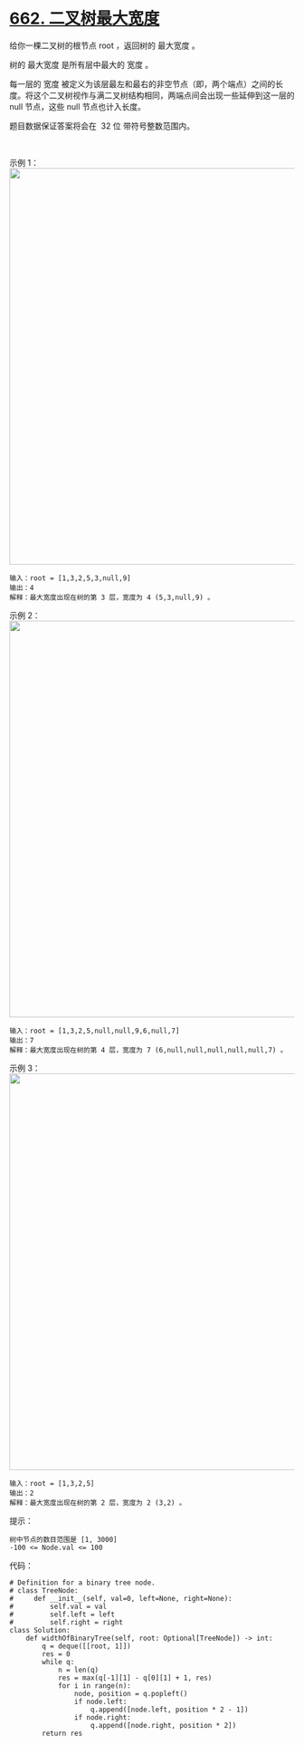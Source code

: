 # [662. 二叉树最大宽度](https://leetcode.cn/problems/maximum-width-of-binary-tree/)

给你一棵二叉树的根节点 root ，返回树的 最大宽度 。

树的 最大宽度 是所有层中最大的 宽度 。

每一层的 宽度 被定义为该层最左和最右的非空节点（即，两个端点）之间的长度。将这个二叉树视作与满二叉树结构相同，两端点间会出现一些延伸到这一层的 null 节点，这些 null 节点也计入长度。

题目数据保证答案将会在  32 位 带符号整数范围内。

 

示例 1：
<img src="https://assets.leetcode.com/uploads/2021/05/03/width1-tree.jpg" width="700" />
```
输入：root = [1,3,2,5,3,null,9]
输出：4
解释：最大宽度出现在树的第 3 层，宽度为 4 (5,3,null,9) 。
```
示例 2：
<img src="https://assets.leetcode.com/uploads/2022/03/14/maximum-width-of-binary-tree-v3.jpg" width="700" />
```
输入：root = [1,3,2,5,null,null,9,6,null,7]
输出：7
解释：最大宽度出现在树的第 4 层，宽度为 7 (6,null,null,null,null,null,7) 。
```
示例 3：
<img src="https://assets.leetcode.com/uploads/2021/05/03/width3-tree.jpg" width="700" />
```
输入：root = [1,3,2,5]
输出：2
解释：最大宽度出现在树的第 2 层，宽度为 2 (3,2) 。
```

提示：
```
树中节点的数目范围是 [1, 3000]
-100 <= Node.val <= 100
```

代码：
```python3
# Definition for a binary tree node.
# class TreeNode:
#     def __init__(self, val=0, left=None, right=None):
#         self.val = val
#         self.left = left
#         self.right = right
class Solution:
    def widthOfBinaryTree(self, root: Optional[TreeNode]) -> int:
        q = deque([[root, 1]])
        res = 0
        while q:
            n = len(q)
            res = max(q[-1][1] - q[0][1] + 1, res)
            for i in range(n):
                node, position = q.popleft()
                if node.left:
                    q.append([node.left, position * 2 - 1])
                if node.right:
                    q.append([node.right, position * 2])
        return res
```